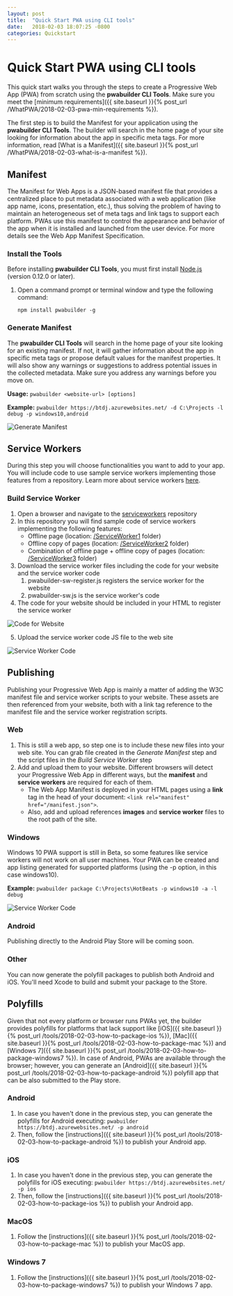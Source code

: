 ```yaml
---
layout: post
title:  "Quick Start PWA using CLI tools"
date:   2018-02-03 18:07:25 -0800
categories: Quickstart
---
```


# Quick Start PWA using CLI tools

This quick start walks you through the steps to create a Progressive Web App (PWA) from scratch using the **pwabuilder CLI Tools**. Make sure you meet the [minimum requirements]({{ site.baseurl }}{% post_url /WhatPWA/2018-02-03-pwa-min-requirements %}).

The first step is to build the Manifest for your application using the **pwabuilder CLI Tools**. The builder will search in the home page of your site looking for information about the app in specific meta tags. For more information, read [What is a Manifest]({{ site.baseurl }}{% post_url /WhatPWA/2018-02-03-what-is-a-manifest %}).

## Manifest
The Manifest for Web Apps is a JSON-based manifest file that provides a centralized place to put metadata associated with a web application (like app name, icons, presentation, etc.), thus solving the problem of having to maintain an heterogeneous set of meta tags and link tags to support each platform. PWAs use this manifest to control the appearance and behavior of the app when it is installed and launched from the user device. For more details see the Web App Manifest Specification.

### Install the Tools
Before installing **pwabuilder CLI Tools**, you must first install [Node.js](https://nodejs.org/) (version 0.12.0 or later).

1. Open a command prompt or terminal window and type the following command:  

    `npm install pwabuilder -g`

### Generate Manifest
The **pwabuilder CLI Tools** will search in the home page of your site looking for an existing manifest. If not, it will gather information about the app in specific meta tags or propose default values for the manifest properties. It will also show any warnings or suggestions to address potential issues in the collected metadata. Make sure you address any warnings before you move on.

**Usage:**
`pwabuilder <website-url> [options]`

**Example:**
`pwabuilder https://btdj.azurewebsites.net/ -d C:\Projects -l debug -p windows10,android`

![Generate Manifest](/assets/quickstart-pwa-cli-generate-manifest.png)

## Service Workers
During this step you will choose functionalities you want to add to your app. You will include code to use sample service workers implementing those features from a repository. Learn more about service workers [here](../whatPWA/what-is-a-service-worker).

### Build Service Worker
1. Open a browser and navigate to the [serviceworkers](https://github.com/pwabuilder/serviceworkers) repository
2. In this repository you will find sample code of service workers implementing the following features:
	- Offline page (location: [/ServiceWorker1](https://github.com/pwabuilder/serviceworkers/tree/master/serviceWorker1) folder)
	- Offline copy of pages (location: [/ServiceWorker2](https://github.com/pwabuilder/serviceworkers/tree/master/serviceWorker2) folder)
	- Combination of offline page + offline copy of pages (location: [/ServiceWorker3](https://github.com/pwabuilder/serviceworkers/tree/master/serviceWorker3) folder)
3. Download the service worker files including the code for your website and the service worker code
	1. pwabuilder-sw-register.js registers the service worker for the website
	2. pwabuilder-sw.js is the service worker's code
4. The code for your website should be included in your HTML to register the service worker

![Code for Website](/assets/quickstart-pwa-cli-code-for-website.png)

5. Upload the service worker code JS file to the web site

![Service Worker Code](/assets/quickstart-pwa-cli-service-worker-code.png)

## Publishing
Publishing your Progressive Web App is mainly a matter of adding the W3C manifest file and service worker scripts to your website. These assets are then referenced from your website, both with a link tag reference to the manifest file and the service worker registration scripts.

### Web
1. This is still a web app, so step one is to include these new files into your web site. You can grab file created in the _Generate Manifest_ step and the script files in the _Build Service Worker_ step
2. Add and upload them to your website. Different browsers will detect your Progressive Web App in different ways, but the **manifest** and **service workers** are required for each of them. 
	- The Web App Manifest is deployed in your HTML pages using a **link** tag in the head of your document: `<link rel="manifest" href="/manifest.json">`.
	- Also, add and upload references **images** and **service worker** files to the root path of the site.

### Windows
Windows 10 PWA support is still in Beta, so some features like service workers will not work on all user machines. Your PWA can be created and app listing generated for supported platforms (using the -p option, in this case windows10).

**Example:**
`pwabuilder package C:\Projects\HotBeats -p windows10 -a -l debug`

![Service Worker Code](/assets/quickstart-pwa-cli-publish-windows10.png)

### Android
Publishing directly to the Android Play Store will be coming soon.

### Other
You can now generate the polyfill packages to publish both Android and iOS. You'll need Xcode to build and submit your package to the Store.


## Polyfills
Given that not every platform or browser runs PWAs yet, the builder provides polyfills for platforms that lack support like [iOS]({{ site.baseurl }}{% post_url /tools/2018-02-03-how-to-package-ios %}), [Mac]({{ site.baseurl }}{% post_url /tools/2018-02-03-how-to-package-mac %}) and [Windows 7]({{ site.baseurl }}{% post_url /tools/2018-02-03-how-to-package-windows7 %}).
In case of Android, PWAs are available through the browser; however, you can generate an [Android]({{ site.baseurl }}{% post_url /tools/2018-02-03-how-to-package-android %}) polyfill app that can be also submitted to the Play store.

### Android
1. In case you haven't done in the previous step, you can generate the polyfills for Android executing: `pwabuilder https://btdj.azurewebsites.net/ -p android`
2. Then, follow the [instructions]({{ site.baseurl }}{% post_url /tools/2018-02-03-how-to-package-android %}) to publish your Android app.

### iOS
1. In case you haven't done in the previous step, you can generate the polyfills for iOS executing: `pwabuilder https://btdj.azurewebsites.net/ -p ios`
2. Then, follow the [instructions]({{ site.baseurl }}{% post_url /tools/2018-02-03-how-to-package-ios %}) to publish your Android app.

### MacOS

1. Follow the [instructions]({{ site.baseurl }}{% post_url /tools/2018-02-03-how-to-package-mac %}) to publish your MacOS app.

### Windows 7

1. Follow the [instructions]({{ site.baseurl }}{% post_url /tools/2018-02-03-how-to-package-windows7 %}) to publish your Windows 7 app.